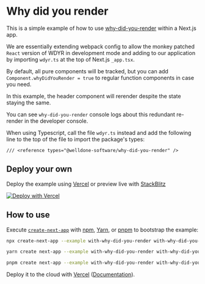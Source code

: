 # Why did you render

This is a simple example of how to use [why-did-you-render](https://github.com/welldone-software/why-did-you-render) within a Next.js app.

We are essentially extending webpack config to allow the monkey patched `React` version of WDYR in development mode and adding to our application
by importing `wdyr.ts` at the top of Next.js `_app.tsx`.

By default, all pure components will be tracked, but you can add
`Component.whyDidYouRender = true` to regular function components in case you need.

In this example, the header component will rerender despite the state staying the same.

You can see `why-did-you-render` console logs about this redundant re-render in the developer console.

When using Typescript, call the file `wdyr.ts` instead and add the following line to the top of the file to import the package's types:

```
/// <reference types="@welldone-software/why-did-you-render" />
```

## Deploy your own

Deploy the example using [Vercel](https://vercel.com?utm_source=github&utm_medium=readme&utm_campaign=next-example) or preview live with [StackBlitz](https://stackblitz.com/github/vercel/next.js/tree/canary/examples/with-why-did-you-render)

[![Deploy with Vercel](https://vercel.com/button)](https://vercel.com/new/clone?repository-url=https://github.com/vercel/next.js/tree/canary/examples/with-why-did-you-render&project-name=with-why-did-you-render&repository-name=with-why-did-you-render)

## How to use

Execute [`create-next-app`](https://github.com/vercel/next.js/tree/canary/packages/create-next-app) with [npm](https://docs.npmjs.com/cli/init), [Yarn](https://yarnpkg.com/lang/en/docs/cli/create/), or [pnpm](https://pnpm.io) to bootstrap the example:

```bash
npx create-next-app --example with-why-did-you-render with-why-did-you-render-app
```

```bash
yarn create next-app --example with-why-did-you-render with-why-did-you-render-app
```

```bash
pnpm create next-app --example with-why-did-you-render with-why-did-you-render-app
```

Deploy it to the cloud with [Vercel](https://vercel.com/new?filter=next.js&utm_source=github&utm_medium=readme&utm_campaign=next-example) ([Documentation](https://nextjs.org/docs/deployment)).
